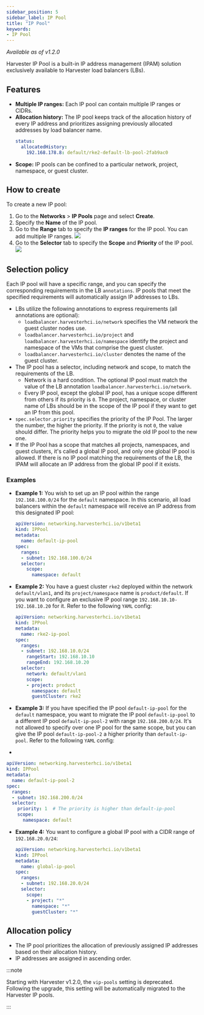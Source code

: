 ```yaml
---
sidebar_position: 5
sidebar_label: IP Pool
title: "IP Pool"
keywords:
- IP Pool
---
```


<head>
  <link rel="canonical" href="https://docs.harvesterhci.io/v1.5/networking/ippool"/>
</head>

_Available as of v1.2.0_

Harvester IP Pool is a built-in IP address management (IPAM) solution exclusively available to Harvester load balancers (LBs).

## Features
- **Multiple IP ranges:** Each IP pool can contain multiple IP ranges or CIDRs.
- **Allocation history:** The IP pool keeps track of the allocation history of every IP address and prioritizes assigning previously allocated addresses by load balancer name.
  ```yaml
  status:
    allocatedHistory:
      192.168.178.8: default/rke2-default-lb-pool-2fab9ac0
  ```
- **Scope:** IP pools can be confined to a particular network, project, namespace, or guest cluster.

## How to create 
To create a new IP pool:

1. Go to the **Networks** > **IP Pools** page and select **Create**.
1. Specify the **Name** of the IP pool.
1. Go to the **Range** tab to specify the **IP ranges** for the IP pool. You can add multiple IP ranges.
   ![](/img/v1.2/networking/multiple-ranges.png)
1. Go to the **Selector** tab to specify the **Scope** and **Priority** of the IP pool.
   ![](/img/v1.2/networking/ippool-scope.png)

## Selection policy
Each IP pool will have a specific range, and you can specify the corresponding requirements in the LB `annotations`. IP pools that meet the specified requirements will automatically assign IP addresses to LBs.

- LBs utilize the following annotations to express requirements (all annotations are optional):
  - `loadbalancer.harvesterhci.io/network` specifies the VM network the guest cluster nodes use.
  - `loadbalancer.harvesterhci.io/project` and `loadbalancer.harvesterhci.io/namespace` identify the project and namespace of the VMs that comprise the guest cluster.
  - `loadbalancer.harvesterhci.io/cluster` denotes the name of the guest cluster.
- The IP pool has a selector, including network and scope, to match the requirements of the LB.
  - Network is a hard condition. The optional IP pool must match the value of the LB annotation `loadbalancer.harvesterhci.io/network`.
  - Every IP pool, except the global IP pool, has a unique scope different from others if its priority is `0`. The project, namespace, or cluster name of LBs should be in the scope of the IP pool if they want to get an IP from this pool.
- `spec.selector.priority` specifies the priority of the IP Pool. The larger the number, the higher the priority. If the priority is not `0`, the value should differ. The priority helps you to migrate the old IP pool to the new one.
- If the IP Pool has a scope that matches all projects, namespaces, and guest clusters, it's called a global IP pool, and only one global IP pool is allowed. If there is no IP pool matching the requirements of the LB, the IPAM will allocate an IP address from the global IP pool if it exists.

### Examples
- **Example 1:** You wish to set up an IP pool within the range `192.168.100.0/24` for the `default` namespace. In this scenario, all load balancers within the `default` namespace will receive an IP address from this designated IP pool:
  
  ```yaml
  apiVersion: networking.harvesterhci.io/v1beta1
  kind: IPPool
  metadata:
    name: default-ip-pool
  spec:
    ranges:
    - subnet: 192.168.100.0/24
    selector:
      scope:
        namespace: default
  ```

- **Example 2:** You have a guest cluster `rke2` deployed within the network `default/vlan1`, and its `project/namespace` name is `product/default`. If you want to configure an exclusive IP pool range `192.168.10.10-192.168.10.20` for it. Refer to the following `YAML` config:
  
  ```yaml
  apiVersion: networking.harvesterhci.io/v1beta1
  kind: IPPool
  metadata:
    name: rke2-ip-pool
  spec:
    ranges:
    - subnet: 192.168.10.0/24
      rangeStart: 192.168.10.10
      rangeEnd: 192.168.10.20
    selector:
      network: default/vlan1
      scope:
      - project: product
        namespace: default
        guestCluster: rke2
  ```

- **Example 3:** If you have specified the IP pool `default-ip-pool` for the `default` namespace, you want to migrate the IP pool `default-ip-pool` to a different IP pool `default-ip-pool-2` with range `192.168.200.0/24`. It's not allowed to specify over one IP pool for the same scope, but you can give the IP pool `default-ip-pool-2` a higher priority than `default-ip-pool`. Refer to the following `YAML` config:
- 
  
  ```yaml
  apiVersion: networking.harvesterhci.io/v1beta1
  kind: IPPool
  metadata:
    name: default-ip-pool-2
  spec:
    ranges:
    - subnet: 192.168.200.0/24
    selector:
      priority: 1  # The priority is higher than default-ip-pool
      scope:
        namespace: default
  ```

- **Example 4:** You want to configure a global IP pool with a CIDR range of `192.168.20.0/24`:
  
  ```yaml
  apiVersion: networking.harvesterhci.io/v1beta1
  kind: IPPool
  metadata:
    name: global-ip-pool
  spec:
    ranges:
    - subnet: 192.168.20.0/24
    selector:
      scope:
      - project: "*"
        namespace: "*"
        guestCluster: "*"
  ```

## Allocation policy
- The IP pool prioritizes the allocation of previously assigned IP addresses based on their allocation history.
- IP addresses are assigned in ascending order.

:::note

Starting with Harvester v1.2.0,  the `vip-pools` setting is deprecated. Following the upgrade, this setting will be automatically migrated to the Harvester IP pools.

:::
